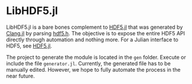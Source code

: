 # LibHDF5.jl

LibHDF5.jl is a bare bones complement to [HDF5.jl](https://github.com/JuliaIO/HDF5.jl) that was generated by [Clang.jl](https://github.com/JuliaInterop/Clang.jl) by parsing [hdf5.h](https://github.com/HDFGroup/hdf5/blob/develop/src/hdf5.h). The objective is to expose the entire 
HDF5 API directly through automation and nothing more. For a Julian interface to HDF5, see [HDF5.jl](https://github.com/JuliaIO/HDF5.jl).

The project to generate the module is located in the `gen` folder. Execute or include the file `generator.jl`. Currently, the generated file has to be manually edited. However, we hope to fully automate the process in the near future.